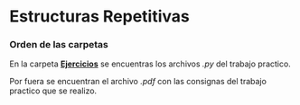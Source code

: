 # Estructuras Repetitivas

### Orden de las carpetas

En la carpeta [**Ejercicios**](https://github.com/AIT-4/UTN-TUPaD-P1/tree/main/04%20Estructuras%20Repetitivas/Ejercicios) se encuentras los archivos *.py* del trabajo practico.

Por fuera se encuentran el archivo *.pdf* con las consignas del trabajo practico que se realizo.